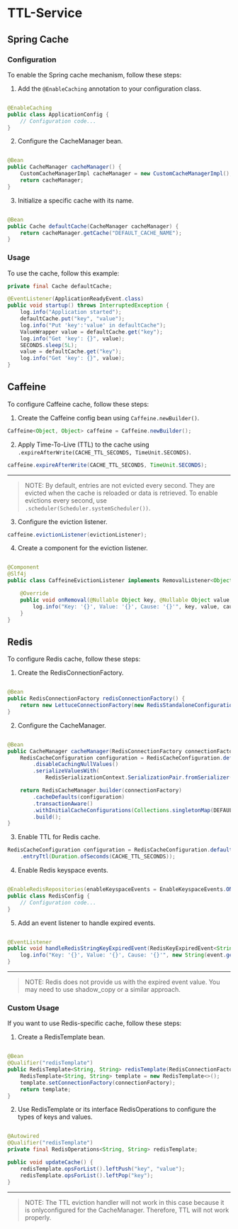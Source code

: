 # TTL-Service

## Spring Cache

### Configuration

To enable the Spring cache mechanism, follow these steps:

1. Add the `@EnableCaching` annotation to your configuration class.

```java

@EnableCaching
public class ApplicationConfig {
    // Configuration code...
}
```

2. Configure the CacheManager bean.

```java

@Bean
public CacheManager cacheManager() {
    CustomCacheManagerImpl cacheManager = new CustomCacheManagerImpl();
    return cacheManager;
}
```

3. Initialize a specific cache with its name.

```java

@Bean
public Cache defaultCache(CacheManager cacheManager) {
    return cacheManager.getCache("DEFAULT_CACHE_NAME");
}
```

### Usage

To use the cache, follow this example:

```java
private final Cache defaultCache;

@EventListener(ApplicationReadyEvent.class)
public void startup() throws InterruptedException {
    log.info("Application started");
    defaultCache.put("key", "value");
    log.info("Put 'key':'value' in defaultCache");
    ValueWrapper value = defaultCache.get("key");
    log.info("Get 'key': {}", value);
    SECONDS.sleep(5L);
    value = defaultCache.get("key");
    log.info("Get 'key': {}", value);
}
```

## Caffeine

To configure Caffeine cache, follow these steps:

1. Create the Caffeine config bean using `Caffeine.newBuilder()`.

```java
Caffeine<Object, Object> caffeine = Caffeine.newBuilder();
```

2. Apply Time-To-Live (TTL) to the cache using `.expireAfterWrite(CACHE_TTL_SECONDS, TimeUnit.SECONDS)`.

```java
caffeine.expireAfterWrite(CACHE_TTL_SECONDS, TimeUnit.SECONDS);
```

<hr>

> NOTE: By default, entries are not evicted every second. They are evicted when the cache is reloaded or data is
> retrieved. To enable evictions every second, use `.scheduler(Scheduler.systemScheduler())`.

3. Configure the eviction listener.

```java
caffeine.evictionListener(evictionListener);
```

4. Create a component for the eviction listener.

```java

@Component
@Slf4j
public class CaffeineEvictionListener implements RemovalListener<Object, Object> {

    @Override
    public void onRemoval(@Nullable Object key, @Nullable Object value, @NonNull RemovalCause cause) {
        log.info("Key: '{}', Value: '{}', Cause: '{}'", key, value, cause);
    }
}
```

## Redis

To configure Redis cache, follow these steps:

1. Create the RedisConnectionFactory.

```java

@Bean
public RedisConnectionFactory redisConnectionFactory() {
    return new LettuceConnectionFactory(new RedisStandaloneConfiguration("localhost", 6379));
}
```

2. Configure the CacheManager.

```java

@Bean
public CacheManager cacheManager(RedisConnectionFactory connectionFactory) {
    RedisCacheConfiguration configuration = RedisCacheConfiguration.defaultCacheConfig()
        .disableCachingNullValues()
        .serializeValuesWith(
            RedisSerializationContext.SerializationPair.fromSerializer(new GenericJackson2JsonRedisSerializer()));

    return RedisCacheManager.builder(connectionFactory)
        .cacheDefaults(configuration)
        .transactionAware()
        .withInitialCacheConfigurations(Collections.singletonMap(DEFAULT_CACHE_NAME, configuration))
        .build();
}
```

3. Enable TTL for Redis cache.

```java
RedisCacheConfiguration configuration = RedisCacheConfiguration.defaultCacheConfig()
    .entryTtl(Duration.ofSeconds(CACHE_TTL_SECONDS));
```

4. Enable Redis keyspace events.

```java

@EnableRedisRepositories(enableKeyspaceEvents = EnableKeyspaceEvents.ON_STARTUP, shadowCopy = ShadowCopy.ON)
public class RedisConfig {
    // Configuration code...
}
```

5. Add an event listener to handle expired events.

```java

@EventListener
public void handleRedisStringKeyExpiredEvent(RedisKeyExpiredEvent<String> event) {
    log.info("Key: '{}', Value: '{}', Cause: '{}'", new String(event.getId()), event.getValue(), event);
}
```

<hr>

> NOTE: Redis does not provide us with the expired event value. You may need to use shadow_copy or a similar approach.

### Custom Usage

If you want to use Redis-specific cache, follow these steps:

1. Create a RedisTemplate bean.

```java

@Bean
@Qualifier("redisTemplate")
public RedisTemplate<String, String> redisTemplate(RedisConnectionFactory connectionFactory) {
    RedisTemplate<String, String> template = new RedisTemplate<>();
    template.setConnectionFactory(connectionFactory);
    return template;
}
```

2. Use RedisTemplate or its interface RedisOperations to configure the types of keys and values.

```java

@Autowired
@Qualifier("redisTemplate")
private final RedisOperations<String, String> redisTemplate;

public void updateCache() {
    redisTemplate.opsForList().leftPush("key", "value");
    redisTemplate.opsForList().leftPop("key");
}
```

<hr>

> NOTE: The TTL eviction handler will not work in this case because it is onlyconfigured for the CacheManager.
> Therefore, TTL will not work properly.